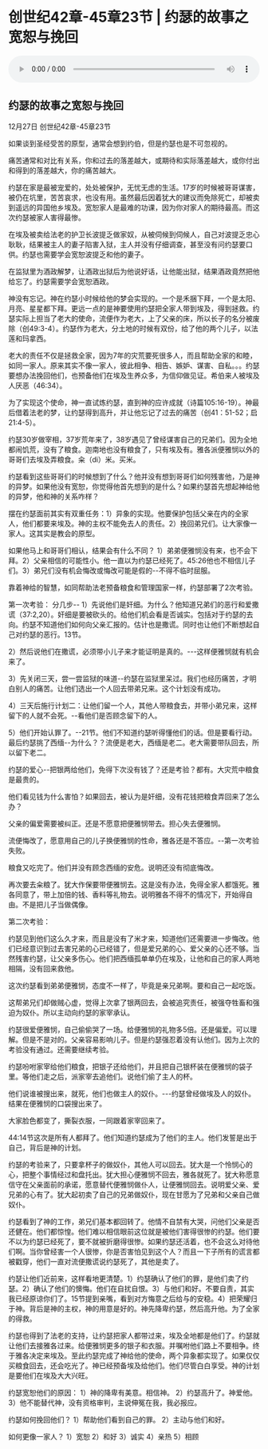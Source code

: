 # 创世纪42章-45章23节 | 约瑟的故事之宽恕与挽回

<audio style="width: 100%;" preload="false" controls controlslist="nodownload"><source src="http://file.simai.life/audio/mp3/2020/chuang_45-1-850-20.mp3" type="audio/mpeg">Your browser does not support the audio element.</audio>



## 约瑟的故事之宽恕与挽回
12月27日
创世纪42章-45章23节


如果谈到圣经受苦的原型，通常会想到约伯，但是约瑟也是不可忽视的。

痛苦通常和对比有关系，你和过去的落差越大，或期待和实际落差越大，或你付出和得到的落差越大，你的痛苦越大。

约瑟在家是最被宠爱的，处处被保护，无忧无虑的生活。17岁的时候被哥哥谋害，被仍在坑里，苦苦哀求，也没有用。虽然最后因着犹大的建议而免除死亡，却被卖到遥远的异国他乡埃及。宽恕家人是最难的功课，因为你对家人的期待最高。而这次约瑟被家人害得最惨。

在埃及被卖给法老的护卫长波提乏做家奴，从被伺候到伺候人，自己对波提乏忠心耿耿，结果被主人的妻子陷害入狱，主人并没有仔细调查，甚至没有问约瑟要口供。约瑟也需要学会宽恕波提乏和他的妻子。

在监狱里为酒政解梦，让酒政出狱后为他说好话，让他能出狱，结果酒政竟然把他给忘了。约瑟需要学会宽恕酒政。

神没有忘记。神在约瑟小时候给他的梦会实现的。一个是禾捆下拜，一个是太阳、月亮、星星都下拜。更远一点的是神要使用约瑟把全家人带到埃及，得到拯救。约瑟实际上担当了老大的使命，流便作为老大，上了父亲的床，所以长子的名分被废除（创49:3-4）。约瑟作为老大，分土地的时候有双份，给了他的两个儿子，以法莲和玛拿西。

老大的责任不仅是拯救全家，因为7年的灾荒要死很多人，而且帮助全家的和睦，如同一家人。原来其实不像一家人，彼此相争、相告、嫉妒、谋害、自私。。。约瑟要想办法挽回他们，也预备他们在埃及生养众多，为信仰做见证。希伯来人被埃及人厌恶（46:34）。

为了实现这个使命，神一直试炼约瑟，直到神的应许成就（诗篇105:16-19）。神最后借着法老的梦，让约瑟得到高升，并让他忘记了过去的痛苦（创41：51-52；启21:4-5）。

约瑟30岁做宰相，37岁荒年来了，38岁遇见了曾经谋害自己的兄弟们。因为全地都闹饥荒，没有了粮食。迦南地也没有粮食了，只有埃及有。雅各派便雅悯以外的哥哥们去埃及弄粮食。籴（di）米。买米。

约瑟看到这些哥哥们的时候想到了什么？他并没有想到哥哥们如何残害他，乃是神的异梦。如果他没有宽恕，你觉得他首先想到的是什么？如果约瑟首先想起神给他的异梦，他和神的关系咋样？

摆在约瑟面前其实有双重任务：1）异象的实现。他要保护包括父亲在内的全家人，他们都要来埃及。神的主权不能免去人的责任。2）挽回弟兄们。让大家像一家人。这其实是教会的原型。

如果他马上和哥哥们相认，结果会有什么不同？
1）弟弟便雅悯没有来，也不会下拜。2）父亲相信的可能性小。他一直以为约瑟已经死了。45:26他也不相信儿子们。3）弟兄们没有机会悔改或悔改可能是假的--不得不临时屈服。

靠着神给的智慧，如同帮助法老预备粮食和管理国家一样，约瑟部署了2次考验。

第一次考验：
分几步--
1）先说他们是奸细。为什么？他知道兄弟们的恶行和爱撒谎（37:2,20）。奸细是要被砍头的。给他们机会看是否诚实。包括对于约瑟的去向。约瑟不知道他们如何向父亲汇报的。估计也是撒谎。同时也让他们不断想起自己对约瑟的恶行。13节。

2）然后说他们在撒谎，必须带小儿子来才能证明是真的。---这样便雅悯就有机会来了。

3）先关闭三天，尝一尝监狱的味道--约瑟在监狱里呆过。我们也经历痛苦，才明白别人的痛苦。让他们选出一个人回去带弟兄来。这个计划没有成功。

4）三天后施行计划二：让他们留一个人，其他人带粮食去，并带小弟兄来，这样留下的人就不会死。--看他们是否顾念留下的人。

5）他们开始认罪了。--21节。他们不知道约瑟听得懂他们的话。但是要看行动。最后约瑟挑了西缅--为什么？？流便是老大，西缅是老二。老大需要带队回去，所以留下老二。

约瑟的爱心--把银两给他们，免得下次没有钱了？还是考验？都有。大灾荒中粮食是最贵的。

他们看见钱为什么害怕？如果回去，被认为是奸细，没有花钱把粮食弄回来了怎么办？

父亲的偏爱需要被纠正。还是不愿意把便雅悯带去。担心失去便雅悯。

流便悔改了，愿意用自己的儿子换便雅悯的性命，雅各还是不答应。--第一次考验失败。

粮食又吃完了。他们并没有顾念西缅的安危。说明还没有彻底悔改。

再次要去籴粮了。犹大作保要带便雅悯去。这是没有办法，免得全家人都饿死。雅各同意了，带上加倍的钱、香料等礼物去。说明雅各不得不的情况下，开始得自由。不是把儿子当做偶像。

第二次考验：

约瑟见到他们这么久才来，而且是没有了米才来，知道他们还需要进一步悔改。他们已经意识到过去害兄弟的心已经错了，但是爱兄弟的心、爱父亲的心还不够。当然残害约瑟，让父亲多伤心。他们把西缅孤单单仍在埃及，让他和自己的家人两地相隔，没有回来救他。

这次约瑟看到弟弟便雅悯，态度不一样了，毕竟是亲兄弟啊。要和自己一起吃饭。

这帮弟兄们却做贼心虚，觉得上次拿了银两回去，会被追究责任，被强夺牲畜和强迫为奴仆。所以主动向约瑟的家宰承认。

约瑟很爱便雅悯，自己偷偷哭了一场。给便雅悯的礼物多5倍。还是偏爱。可以理解。但是不是对的。父亲容易影响儿子。但是约瑟强忍着没有认他们。因为上次的考验没有通过。还需要继续考验。

约瑟吩咐家宰给他们粮食，把银子还给他们，并且把自己银杯装在便雅悯的袋子里。等他们走之后，派家宰去追他们。说他们偷了主人的杯。

他们说谁被搜出来，就死，他们也做主人的奴仆。---约瑟曾经做埃及人的奴仆。结果在便雅悯的口袋搜出来了。

大家脸色都变了，撕裂衣服，一同跟着家宰回来了。

44:14节这次是所有人都拜了。他们知道约瑟成为了他们的主人。他们发誓是出于自己，背后是神的计划。

约瑟的考验来了，只要拿杯子的做奴仆，其他人可以回去。犹大是一个怜悯心的心，把整个事情经过和盘托出。犹大担心便雅悯不回去，雅各就死了。犹大称愿意信守在父亲面前的承诺，愿意替代便雅悯做仆人，让便雅悯回去。说明爱父亲、爱兄弟的心有了。犹大起初卖了自己的兄弟做奴仆，现在甘愿为了兄弟和父亲自己做奴仆。

约瑟看到了神的工作，弟兄们基本都回转了。他情不自禁有大哭，问他们父亲是否还健在。他们都惊惶。他们难以相信眼前这位就是被他们害得很惨的约瑟。他们要不以为约瑟已经死了，要不就被折磨得很惨。如果约瑟还活着，也不会这么对待他们啊。当你曾经害一个人很惨，你是否害怕见到这个人？而且一下子所有的谎言都被戳穿，他们一直对流便撒谎说约瑟死了，其他是卖了。

约瑟让他们近前来，这样看地更清楚。1）约瑟确认了他们的罪，是他们卖了约瑟。2）确认了他们的懊悔。他们在自扰自恨。3）与他们和好。不要自责，其实我已经原谅你们了。15节提到亲嘴，看到对方悔意之后给与的安稳。4）把荣耀归于神。背后是神的主权，神的用意是好的。神先降卑约瑟，然后高升他。为了全家的得救。

约瑟也得到了法老的支持，让约瑟把家人都带过来，埃及全地都是他们了。约瑟就让他们去接雅各过来。给便雅悯更多的银子和衣服。并嘱咐他们路上不要相争。终于雅各决定来埃及。至此约瑟完成了神给他的使命，两个异象都实现了。如果仅仅买粮食回去，还会吃光了。神已经预备埃及给他们。他们尽管白白享受。神的计划是要他们在埃及大大兴旺。

约瑟宽恕他们的原因：
1）神的降卑有美意。相信神。
2）约瑟高升了。神爱他。
3）他不能替代神，没有资格审判，主说伸冤在我，我必报应。

约瑟如何挽回他们？
1）帮助他们看到自己的罪。
2）主动与他们和好。

如何更像一家人？
1）宽恕
2）和好
3）诚实
4）亲热
5）相顾
